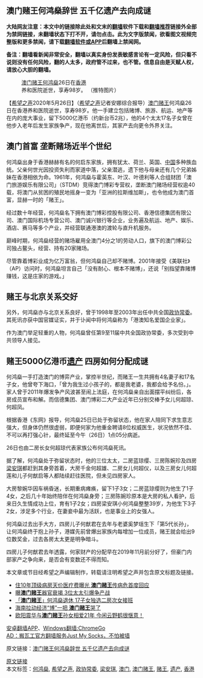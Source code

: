  <h2>澳门赌王何鸿燊辞世 五千亿遗产去向成谜</h2> <p class="notice"><b>大陆网友注意：本文中的链接除此处和文末的<a href="https://github.com/bannedbook/fanqiang" >翻墙</a>软件下载和<a href="https://github.com/killgcd/justmysocks/blob/master/README.md">翻墙推荐</a>链接外全部为禁网链接，未翻墙状态下打不开，请勿点击。此为文字版禁闻，欲看图文视频完整版和更多禁闻，请下载<a href="https://github.com/bannedbook/fanqiang">翻墙软件或APP</a>后翻墙上禁闻网。</p><p>备注：翻墙看新闻非常安全，翻墙以真实身份发表敏感言论有一定风险，但只看不说则没有任何风险，翻的人太多，政府管不过来，也不管。信息自由是天赋人权，请放心大胆的翻墙。</b></p>  <div class="entry"> <figure><figcaption><a href="https://www.bannedbook.org/bnews/tag/%e6%be%b3%e9%97%a8/" class="st_tag internal_tag" rel="tag" title="标签 澳门 下的日志">澳门</a><a href="https://www.bannedbook.org/bnews/tag/%e8%b5%8c%e7%8e%8b/" class="st_tag internal_tag" rel="tag" title="标签 赌王 下的日志">赌王</a><a href="https://www.bannedbook.org/bnews/tag/%e4%bd%95%e9%b8%bf%e7%87%8a/" class="st_tag internal_tag" rel="tag" title="标签 何鸿燊 下的日志">何鸿燊</a>26日在<a href="https://www.bannedbook.org/bnews/tag/%e9%a6%99%e6%b8%af/" class="st_tag internal_tag" rel="tag" title="标签 香港 下的日志">香港</a>养和医院逝世，享寿98岁。 （推特图片）</figcaption></figure> <p>【<span class='wp_keywordlink_affiliate'><a href="https://www.soundofhope.org" title="希望之声" target="_blank">希望之声</a></span>2020年5月26日】（<a href="https://www.bannedbook.org/bnews/tag/%e5%b8%8c%e6%9c%9b%e4%b9%8b%e5%a3%b0/" class="st_tag internal_tag" rel="tag" title="标签 希望之声 下的日志">希望之声</a>记者安娜综合报导）<a href="https://www.bannedbook.org/bnews/tag/%e6%be%b3%e9%97%a8%e8%b5%8c%e7%8e%8b/" class="st_tag internal_tag" rel="tag" title="标签 澳门赌王 下的日志">澳门赌王</a>何鸿燊26日在香港养和医院逝世，享寿98岁。他一手建立包括赌博、旅游、航运、地产等在内的庞大事业，留下5000亿港币（约新台币2兆），他的4个太太17名子女曾在他步入老年后发生家族争产，现在他离世后，其家产去向更令外界关注。</p> <p></p> <h2>澳门首富 垄断赌场近半个世纪</h2> <p>何鸿燊出身于香港赫赫有名的何启东家族，拥有犹太、荷兰、英国、<span class='wp_keywordlink_affiliate'><a href="https://www.bannedbook.org/" title="中国" target="_blank">中国</a></span>多种族血统。父亲何世光因投资失利而家道中落，父亲潜逃，遗下他与母亲还有几个兄弟姊妹在香港相依为命。1961年，何鸿燊与霍英东、叶汉、叶德利等人合组财团「澳门旅游娱乐有限公司」（STDM）竞得澳门博彩专营权，垄断澳门赌场经营权逾40载，将澳门从贫困的殖民地摇身一变为「亚洲的拉斯维加斯」，也令他成为澳门首富，显赫一时的「赌王」。 </p> <p>经过数十年经营，何鸿燊名下拥有澳门博彩控股有限公司、香港信德集团有限公司、澳门国际机场专营公司、澳门诚兴银行等企业，业务遍及航运、地产、娱乐、酒店、赛马等多个产业，并经营联通港澳的渡轮与直升机服务。</p>  <p content="巅峰时期，何鸿燊经营的赌场雇用全澳门4分之1的劳动人口，为澳门政府贡献逾半税收，即便澳门回归中国后开放赌权，何鸿燊旗下的澳门博彩公司依然独占鳌头，经营、持有20家赌场。" data-reactid="28" type="text">巅峰时期，何鸿燊经营的赌场雇用全澳门4分之1的劳动人口，旗下的澳门博彩公司独占鳌头，经营、持有20家赌场。</p> <p></p> <p content="经过数十年经营，何鸿燊名下拥有澳门博彩控股有限公司、香港信德集团有限公司、澳门国际机场专营公司、澳门诚兴银行等企业，业务遍及航运、地产、娱乐、酒店、赛马等多个产业，并经营联通港澳的渡轮与直升机服务。" data-reactid="29" type="text"> <p content="经过数十年经营，何鸿燊名下拥有澳门博彩控股有限公司、香港信德集团有限公司、澳门国际机场专营公司、澳门诚兴银行等企业，业务遍及航运、地产、娱乐、酒店、赛马等多个产业，并经营联通港澳的渡轮与直升机服务。" data-reactid="29" type="text">尽管靠着博彩业成为亿万富翁，但何鸿燊自己却不赌博。2001年接受《美联社》（AP）访问时，何鸿燊坦言自己「没有耐心、根本不赌博」，还说「别指望靠赌博赚钱，这是庄家的游戏。」</p> <h2 content="何鸿燊与４房妻妾共育有16名子女，曾于2011年爆发争产风波甚至闹上法庭，在何鸿燊亲自出面摆平纠纷后，各房成员宣布和解。而信德集团、澳门博彩二大产业近年已分别交棒予女儿何超琼、何超凤，26日也由二房长女何超琼代表家族公布何鸿燊死讯。" data-reactid="34" type="text">赌王与北京关系交好</h2> <p content="另外，何鸿燊亦与北京关系良好，曾于1998年至2003年出任中共全国政协常委，并于2019年将其以近7千万港元（约合新台币2.7亿元）购得的圆明园马首铜像捐赠给中国国家文物局，庆祝澳门回归20周年，其死讯亦获中国官媒证实，并于讣闻中将何鸿燊称为「港澳知名爱国企业家」。" data-reactid="35" type="text">另外，何鸿燊亦与北京关系良好，曾于1998年至2003年出任中共全国<a href="https://www.bannedbook.org/bnews/tag/%e6%94%bf%e5%8d%8f%e5%b8%b8%e5%a7%94/" class="st_tag internal_tag" rel="tag" title="标签 政协常委 下的日志">政协常委</a>。其死讯亦获中国官媒证实，并于讣闻中将何鸿燊称为「港澳知名爱国企业家」。</p>  <p content="何鸿燊曾形容自己热爱挑战，从不轻言说「不」：「葡萄牙人当时都说何鸿燊在作梦，（如今）我达成了所有当初承诺要做到的事。」葡萄牙卡斯卡伊斯市（Cascais）有条「何鸿燊博士大道」（Avenida Dr. Stanley Ho），是葡国历来首位在世时便获得街道命名殊荣的华人。" data-reactid="26" type="text">作为澳门举足轻重的人物，何鸿燊曾任第9至11届中共全国政协常委，多次受到中共领导人接见。</p> <h2>赌王5000亿港币<a href="https://www.bannedbook.org/bnews/tag/%E9%81%97%E4%BA%A7/" class="st_tag internal_tag" rel="tag" title="标签 遗产 下的日志">遗产</a>  四房如何分配成谜</h2> <p content="何鸿燊一手打造澳门的博弈产业，掌控半世纪，而赌王的风流情史也备受关注，在这一生中，共拥有4名妻子和17名子女，更号称「四房十七杰」，多情的他曾夸下海口，「曾为我生过小孩子的，都是我老婆，我都会给予名份。」" data-reactid="14" type="text">何鸿燊一手打造澳门的博弈产业，掌控半世纪，而赌王一生共拥有4名妻子和17名子女，他曾夸下海口，「曾为我生过小孩子的，都是我老婆，我都会给予名份。」。家人曾于2011年爆发争产风波甚至闹上法庭，在何鸿燊亲自出面摆平纠纷后，各房成员宣布和解。而信德集团、澳门博彩二大产业近年已分别交棒予女儿何超琼、何超凤。</p> <p content="何鸿燊一手打造澳门的博弈产业，掌控半世纪，而赌王的风流情史也备受关注，在这一生中，共拥有4名妻子和17名子女，更号称「四房十七杰」，多情的他曾夸下海口，「曾为我生过小孩子的，都是我老婆，我都会给予名份。」" data-reactid="14" type="text">根据香港《东网》报导，何鸿燊25日已处于弥留状态，他在家人陪同下求生意志强大，但身体仍然很虚弱，即便何家为他重金聘请8位权威医生，状况依然不佳、不可以再打强心针，最终延至今午（26日）1点05分病逝。</p> <p content="何鸿燊一手打造澳门的博弈产业，掌控半世纪，而赌王的风流情史也备受关注，在这一生中，共拥有4名妻子和17名子女，更号称「四房十七杰」，多情的他曾夸下海口，「曾为我生过小孩子的，都是我老婆，我都会给予名份。」" data-reactid="14" type="text">26日也由二房长女何超琼代表家族公布何鸿燊死讯。</p>  <p>据了解，何鸿燊处于弥留状态时，他的三位太太，二房蓝琼缨、三房陈婉珍及四房<a href="https://www.bannedbook.org/bnews/tag/%e6%a2%81%e5%ae%89%e7%90%aa/" class="st_tag internal_tag" rel="tag" title="标签 梁安琪 下的日志">梁安琪</a>都赶到其身旁首着，大房千金何超雄、二房女儿何超仪，以及三房女儿何超莲和儿子何猷启等人都陆续赶往医院，但未见四房家人。</p> <p content="「澳门赌王」何鸿燊拥有4名太太和17名子女，「妻妾成群」的风流史一直为外人津津乐道。他拥有5000亿港币（约新台币2兆元）的身价，个人财富则有700亿港币（约新台币3000亿元），何鸿燊过去曾表态，「曾为我生过孩子的都是我老婆，我都会给予名份」。" data-reactid="55" type="text">大房黎婉华因车祸昏迷，长期重病瘫痪，留下1子3女；二房蓝琼缨则为他生了1子4女，之后几十年始终陪伴在何鸿燊身旁；三房陈婉珍原本是大房的私人看护，后来日久生情成功上位，育有1子2女；四房梁安琪小何鸿燊整整39岁，为他生下3子2女，涉足多个行业，在妻妾中最为活跃，也是事业上的女强人。</p> <p content="何鸿燊过去出手绝对大方，四房儿子何猷君在去年与老婆奚梦瑶生下「第5代长孙」，让何鸿燊终于抱上孙子，港媒先前曾爆出家族内每增加一位成员，赌王就会给出9位数奖金，过去各房太太更是明争暗斗。如今何鸿燊因病去世，四房儿子何猷君去年就透露，何家财产的分配早在2019年11月前分好了，钜额遗产到底要怎么分？也被外界密切关注。" data-reactid="57" type="text">何鸿燊过去出手大方，四房儿子何猷君在去年与老婆奚梦瑶生下「第5代长孙」，让何鸿燊终于抱上孙子，港媒先前曾爆出家族内每增加一位成员，赌王就会给出9位数奖金，过去各房太太更是明争暗斗。</p> <p content="何鸿燊过去出手绝对大方，四房儿子何猷君在去年与老婆奚梦瑶生下「第5代长孙」，让何鸿燊终于抱上孙子，港媒先前曾爆出家族内每增加一位成员，赌王就会给出9位数奖金，过去各房太太更是明争暗斗。如今何鸿燊因病去世，四房儿子何猷君去年就透露，何家财产的分配早在2019年11月前分好了，钜额遗产到底要怎么分？也被外界密切关注。" data-reactid="57" type="text">四房儿子何猷君去年透露，何家财产的分配早在2019年11月前分好了，但豪门内部家产之争向来，是否会有变数还不得而知。</p>  <p content="何鸿燊过去出手绝对大方，四房儿子何猷君在去年与老婆奚梦瑶生下「第5代长孙」，让何鸿燊终于抱上孙子，港媒先前曾爆出家族内每增加一位成员，赌王就会给出9位数奖金，过去各房太太更是明争暗斗。如今何鸿燊因病去世，四房儿子何猷君去年就透露，何家财产的分配早在2019年11月前分好了，钜额遗产到底要怎么分？也被外界密切关注。" data-reactid="57" type="text"> <p content="何鸿燊过去出手绝对大方，四房儿子何猷君在去年与老婆奚梦瑶生下「第5代长孙」，让何鸿燊终于抱上孙子，港媒先前曾爆出家族内每增加一位成员，赌王就会给出9位数奖金，过去各房太太更是明争暗斗。如今何鸿燊因病去世，四房儿子何猷君去年就透露，何家财产的分配早在2019年11月前分好了，钜额遗产到底要怎么分？也被外界密切关注。" data-reactid="57" type="text"> <p>本文章或节目经希望之声编辑制作，转载请注明希望之声并包含原文标题及链接。</p> <ul class='op-related-articles' title='相关阅读'> <li><a href='https://www.bannedbook.org/bnews/yule/20190211/1078817.html' target='_blank'>住10年顶级病房天价医疗费曝光 <b>澳门赌王</b>传病危首度回应</a></li> <li><a href='https://www.bannedbook.org/bnews/finance/20190210/1078390.html' target='_blank'>曝<b>澳门赌王</b>器官衰竭 3位太太引爆争产战</a></li> <li><a href='https://www.bannedbook.org/bnews/cnnews/20180613/957222.html' target='_blank'>「<b>澳门赌王</b>」何鸿燊退休 17子女独选二房次女接班</a></li> <li><a href='https://www.bannedbook.org/bnews/cnnews/20180417/929445.html' target='_blank'>海南拉动经济“博”一把 <b>澳门赌王</b>哭了</a></li> <li><a href='https://www.bannedbook.org/bnews/yule/20171204/865142.html' target='_blank'>欧阳震华与<b>澳门赌王</b>孙女相爱21年 今闲云野鹤很惬意！</a></li> </ul> <div class="texttj"> <a href="https://github.com/bannedbook/fanqiang/wiki/%E7%A6%81%E9%97%BB%E7%BD%91%E5%AE%89%E5%8D%93%E7%BF%BB%E5%A2%99%E6%96%B0%E9%97%BBAPP" target="_blank">安卓翻墙APP</a>、<a href="https://github.com/bannedbook/fanqiang/wiki/Chrome%E4%B8%80%E9%94%AE%E7%BF%BB%E5%A2%99%E5%8C%85" target="_blank">Windows翻墙:ChromeGo</a><br/> <a href="https://github.com/killgcd/justmysocks/blob/master/README.md" target="_blank">AD：搬瓦工官方翻墙服务Just My Socks，不怕被墙</a> </div><p>原文链接：<a class="src_link"  href="https://m.soundofhope.org/post/383170" target="_blank">澳门赌王何鸿燊辞世 五千亿遗产去向成谜</a></p><a name='sharetosocial'></a>         <div><a href='https://www.bannedbook.org/bnews/comments/20200526/1334694.html'>原文链接</a></div>  </div><!--END ENTRY--> <div class="postfooter"> <div>本文标签：<a href="https://www.bannedbook.org/bnews/tag/%e4%bd%95%e9%b8%bf%e7%87%8a/" rel="tag">何鸿燊</a>, <a href="https://www.bannedbook.org/bnews/tag/%e5%b8%8c%e6%9c%9b%e4%b9%8b%e5%a3%b0/" rel="tag">希望之声</a>, <a href="https://www.bannedbook.org/bnews/tag/%e6%94%bf%e5%8d%8f%e5%b8%b8%e5%a7%94/" rel="tag">政协常委</a>, <a href="https://www.bannedbook.org/bnews/tag/%e6%a2%81%e5%ae%89%e7%90%aa/" rel="tag">梁安琪</a>, <a href="https://www.bannedbook.org/bnews/tag/%e6%be%b3%e9%97%a8/" rel="tag">澳门</a>, <a href="https://www.bannedbook.org/bnews/tag/%e6%be%b3%e9%97%a8%e8%b5%8c%e7%8e%8b/" rel="tag">澳门赌王</a>, <a href="https://www.bannedbook.org/bnews/tag/%e8%b5%8c%e7%8e%8b/" rel="tag">赌王</a>, <a href="https://www.bannedbook.org/bnews/tag/%E9%81%97%E4%BA%A7/" rel="tag">遗产</a>, <a href="https://www.bannedbook.org/bnews/tag/%e9%a6%99%e6%b8%af/" rel="tag">香港</a></div>  </div><!--END POSTFOOTER--> 
